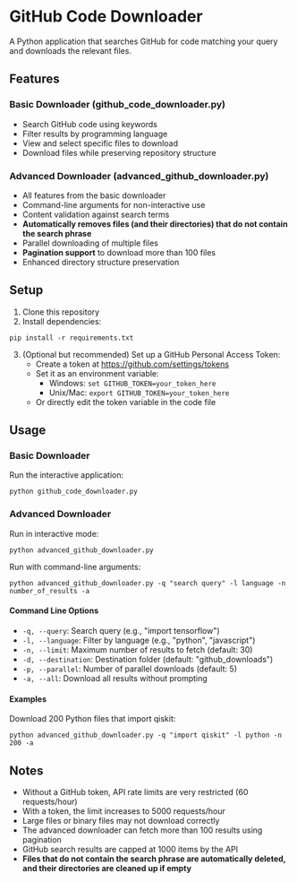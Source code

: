 # GitHub Code Downloader

A Python application that searches GitHub for code matching your query and downloads the relevant files.

## Features

### Basic Downloader (github_code_downloader.py)
- Search GitHub code using keywords
- Filter results by programming language
- View and select specific files to download
- Download files while preserving repository structure

### Advanced Downloader (advanced_github_downloader.py)
- All features from the basic downloader
- Command-line arguments for non-interactive use
- Content validation against search terms
- **Automatically removes files (and their directories) that do not contain the search phrase**
- Parallel downloading of multiple files
- **Pagination support** to download more than 100 files
- Enhanced directory structure preservation

## Setup

1. Clone this repository
2. Install dependencies:
```
pip install -r requirements.txt
```

3. (Optional but recommended) Set up a GitHub Personal Access Token:
   - Create a token at https://github.com/settings/tokens
   - Set it as an environment variable:
     - Windows: `set GITHUB_TOKEN=your_token_here`
     - Unix/Mac: `export GITHUB_TOKEN=your_token_here`
   - Or directly edit the token variable in the code file

## Usage

### Basic Downloader
Run the interactive application:
```
python github_code_downloader.py
```

### Advanced Downloader
Run in interactive mode:
```
python advanced_github_downloader.py
```

Run with command-line arguments:
```
python advanced_github_downloader.py -q "search query" -l language -n number_of_results -a
```

#### Command Line Options
- `-q, --query`: Search query (e.g., "import tensorflow")
- `-l, --language`: Filter by language (e.g., "python", "javascript")
- `-n, --limit`: Maximum number of results to fetch (default: 30)
- `-d, --destination`: Destination folder (default: "github_downloads")
- `-p, --parallel`: Number of parallel downloads (default: 5)
- `-a, --all`: Download all results without prompting

#### Examples
Download 200 Python files that import qiskit:
```
python advanced_github_downloader.py -q "import qiskit" -l python -n 200 -a
```

## Notes

- Without a GitHub token, API rate limits are very restricted (60 requests/hour)
- With a token, the limit increases to 5000 requests/hour
- Large files or binary files may not download correctly
- The advanced downloader can fetch more than 100 results using pagination
- GitHub search results are capped at 1000 items by the API
- **Files that do not contain the search phrase are automatically deleted, and their directories are cleaned up if empty**

